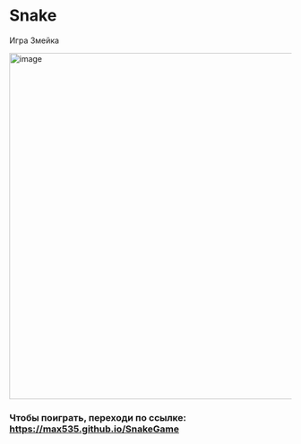 # Snake
Игра Змейка

<img width="619" alt="image" src="https://user-images.githubusercontent.com/49311021/177589010-90ebe49c-99b6-42d1-a405-cbe71dcbde08.png">


### Чтобы поиграть, переходи по ссылке: https://max535.github.io/SnakeGame

